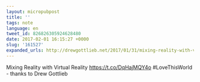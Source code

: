 ```yaml
---
layout: micropubpost
title: ''
tags: note
language: en
tweet_id: 826826305924628480
date: 2017-02-01 16:15:27 +0000
slug: '161527'
expanded_urls: http://drewgottlieb.net/2017/01/31/mixing-reality-with-vr.html
---
```

Mixing Reality with Virtual Reality https://t.co/DqHajMQY4o #LoveThisWorld - thanks to Drew Gottlieb
